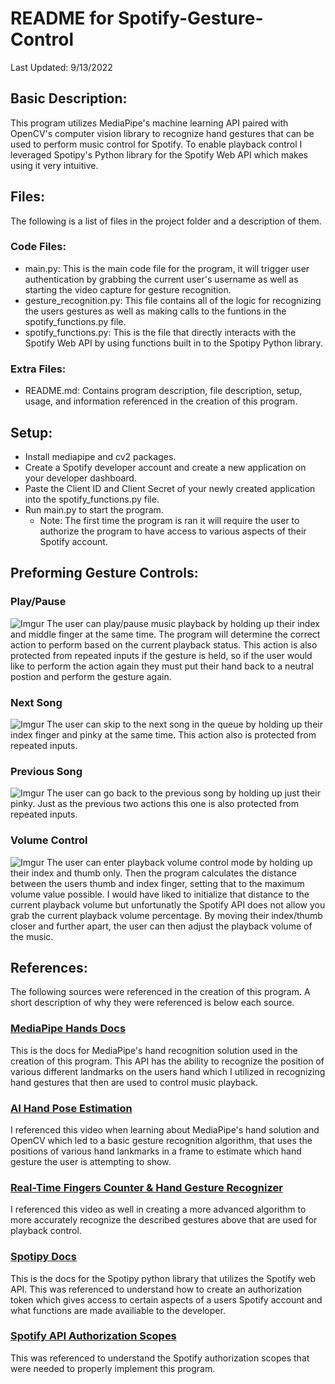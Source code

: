 # README for Spotify-Gesture-Control

Last Updated: 9/13/2022

## Basic Description:

This program utilizes MediaPipe's machine learning API paired with OpenCV's computer vision library to recognize hand gestures that can be used to perform music control for Spotify. To enable playback control I leveraged Spotipy's Python library for the Spotify Web API which makes using it very intuitive.

## Files:

The following is a list of files in the project folder and a description of them.

### Code Files:
- main.py: This is the main code file for the program, it will trigger user authentication by grabbing the current user's username as well as starting the video capture for gesture recognition.
- gesture_recognition.py: This file contains all of the logic for recognizing the users gestures as well as making calls to the funtions in the spotify_functions.py file.
- spotify_functions.py: This is the file that directly interacts with the Spotify Web API by using functions built in to the Spotipy Python library.

### Extra Files:
- README.md: Contains program description, file description, setup, usage, and information referenced in the creation of this program.

## Setup:
- Install mediapipe and cv2 packages.
- Create a Spotify developer account and create a new application on your developer dashboard.
- Paste the Client ID and Client Secret of your newly created application into the spotify_functions.py file.
- Run main.py to start the program.
    - Note: The first time the program is ran it will require the user to authorize the program to have access to various aspects of their Spotify account.

## Preforming Gesture Controls:
### Play/Pause
![Imgur](https://i.imgur.com/tBqLWlq.png)
The user can play/pause music playback by holding up their index and middle finger at the same time. The program will determine the correct action to perform based on the current playback status. This action is also protected from repeated inputs if the gesture is held, so if the user would like to perform the action again they must put their hand back to a neutral postion and perform the gesture again.

### Next Song
![Imgur](https://i.imgur.com/mOtG1Vu.png)
The user can skip to the next song in the queue by holding up their index finger and pinky at the same time. This action also is protected from repeated inputs.

### Previous Song
![Imgur](https://i.imgur.com/YsVIbQD.png)
The user can go back to the previous song by holding up just their pinky. Just as the previous two actions this one is also protected from repeated inputs.

### Volume Control
![Imgur](https://i.imgur.com/EM6OA5Z.png)
The user can enter playback volume control mode by holding up their index and thumb only. Then the program calculates the distance between the users thumb and index finger, setting that to the maximum volume value possible. I would have liked to initialize that distance to the current playback volume but unfortunatly the Spotify API does not allow you grab the current playback volume percentage. By moving their index/thumb closer and further apart, the user can then adjust the playback volume of the music.

## References:

The following sources were referenced in the creation of this program. A short description of why they were referenced is below each source.

### [MediaPipe Hands Docs](https://google.github.io/mediapipe/solutions/hands.html)

This is the docs for MediaPipe's hand recognition solution used in the creation of this program. This API has the ability to recognize the position of various different landmarks on the users hand which I utilized in recognizing hand gestures that then are used to control music playback.

### [AI Hand Pose Estimation](https://www.youtube.com/watch?v=vQZ4IvB07ec)

I referenced this video when learning about MediaPipe's hand solution and OpenCV which led to a basic gesture recognition algorithm, that uses the positions of various hand lankmarks in a frame to estimate which hand gesture the user is attempting to show.

### [Real-Time Fingers Counter & Hand Gesture Recognizer](https://www.youtube.com/watch?v=epwlqHHbELE)

I referenced this video as well in creating a more advanced algorithm to more accurately recognize the described gestures above that are used for playback control.

### [Spotipy Docs](https://spotipy.readthedocs.io/en/2.19.0/)

This is the docs for the Spotipy python library that utilizes the Spotify web API. This was referenced to understand how to create an authorization token which gives access to certain aspects of a users Spotify account and what functions are made availiable to the developer.

### [Spotify API Authorization Scopes](https://developer.spotify.com/documentation/general/guides/authorization/scopes/#playlist-modify-private)

This was referenced to understand the Spotify authorization scopes that were needed to properly implement this program.
